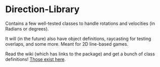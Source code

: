 # Direction-Library
Contains a few well-tested classes to handle rotations and velocities (in Radians or degrees).

It will (in the future) also have object definitions, raycasting for testing overlaps, and some more. Meant for 2D line-based games.

Read the wiki (which has links to the package) and get a bunch of class definitions! [Those exist here](https://wiki.codyhowell.dev/2dphysicslibrary).
